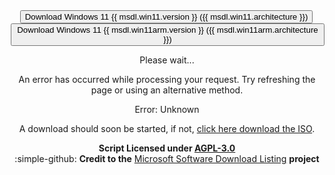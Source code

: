 <!--
    The ISO downloader JavaScript is rewritten from the MSDL website by Gravesoft on GitHub.
    Major credit to them and MSDL's various contributors! :)

    GNU Affero General Public License v3.0 is the license for the MSDL JavaScript included here on the
    Atlas docs, as per the original project: https://github.com/gravesoft/msdl/blob/main/LICENSE
-->

<script>
    var styleSheet = document.createElement("style")
    styleSheet.innerText = '.noJs { display: revert !important }'
    document.head.appendChild(styleSheet)
</script>

<center markdown class="noJs centerMsdl">
<div class="msdl-button-container">
    <button markdown class="msdl-button" style="margin-right: 2px" onclick="getWindows({{ msdl.win11.pid }});"> Download Windows 11 {{ msdl.win11.version }} ({{ msdl.win11.architecture }})</button>
    <button markdown class="msdl-button" style="margin-left: 2px" onclick="getWindows({{ msdl.win11arm.pid }});"> Download Windows 11 {{ msdl.win11arm.version }} ({{ msdl.win11arm.architecture }})</button>
</div>

<div id="msdl-ms-content"></div>

<div id="msdl-please-wait">
    <p>Please wait...</p>
</div>

<div id="msdl-processing-error">
    <p>An error has occurred while processing your request. Try refreshing the page or using an alternative method.</p>
    <p id="msdl-error-code">Error: Unknown</p>
</div>

<div id="msdl-download">
    <p>A download should soon be started, if not, <a id="msdl-download-link" href="about:blank">click here download the ISO</a>.</p>
</div>

<input id="msdl-session-id" type="hidden">

 **Script Licensed under [AGPL-3.0](https://spdx.org/licenses/AGPL-3.0-or-later.html)**<br>:simple-github: **Credit to the** [Microsoft Software Download Listing](https://github.com/gravesoft/msdl) **project**
</center>
